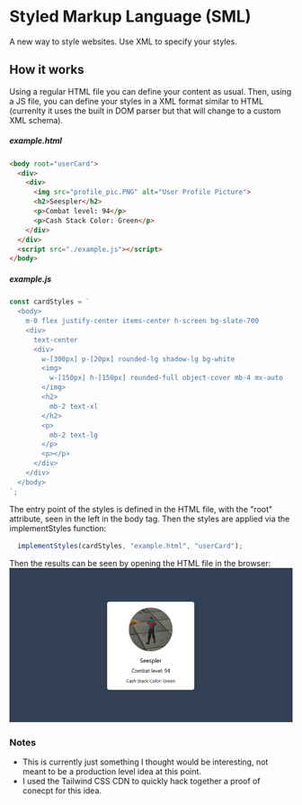 # Styled Markup Language (SML)
A new way to style websites. Use XML to specify your styles.


## How it works

Using a regular HTML file you can define your content as usual. Then, using a JS file, you can define your styles in a XML format similar to HTML (currenlty it uses the built in DOM parser but that will change to a custom XML schema).

##### example.html
```html
<body root="userCard">
  <div>
    <div>
      <img src="profile_pic.PNG" alt="User Profile Picture">
      <h2>Seespler</h2>
      <p>Combat level: 94</p>
      <p>Cash Stack Color: Green</p>
    </div>
  </div>
  <script src="./example.js"></script>
</body>
```
##### example.js
```js
const cardStyles = `
  <body>
    m-0 flex justify-center items-center h-screen bg-slate-700 
    <div>
      text-center 
      <div>
        w-[300px] p-[20px] rounded-lg shadow-lg bg-white 
        <img>
          w-[150px] h-[150px] rounded-full object-cover mb-4 mx-auto
        </img>
        <h2>
          mb-2 text-xl
        </h2>
        <p>
          mb-2 text-lg
        </p>
        <p></p>
      </div>
    </div>
  </body>
`;
```

The entry point of the styles is defined in the HTML file, with the "root" attribute, seen in the left in the body tag. Then the styles are applied via the implementStyles function:

```js
  implementStyles(cardStyles, "example.html", "userCard");
```

Then the results can be seen by opening the HTML file in the browser:
<img src="./pic_result.PNG"/>


### Notes
- This is currently just something I thought would be interesting, not meant to be a production level idea at this point.
- I used the Tailwind CSS CDN to quickly hack together a proof of conecpt for this idea.



